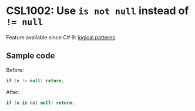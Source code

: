 # CSL1002: Use `is not null` instead of `!= null`

Feature available since C# 9: [logical patterns](https://learn.microsoft.com/en-us/dotnet/csharp/language-reference/operators/patterns#logical-patterns)

## Sample code

Before:
```cs
if (o != null) return;
```

After:
```cs
if (o is not null) return;
```
